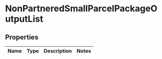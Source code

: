 
# NonPartneredSmallParcelPackageOutputList

## Properties
Name | Type | Description | Notes
------------ | ------------- | ------------- | -------------



